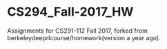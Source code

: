 # CS294_Fall-2017_HW
Assignments for CS291-112 Fall 2017, forked from berkeleydeeprlcourse/homework(version a year ago).
